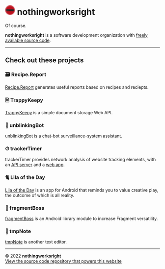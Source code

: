 # <img src="img/favicon.svg" height="32" width="32" /> nothingworksright  

Of course.  

__nothingworksright__ is a software development organization with [freely available source code](https://github.com/nothingworksright).  

___

## Check out these projects  

### 🗃 Recipe.Report  

[Recipe.Report](https://www.recipe.report/) generates useful reports based on recipes and reciepts.  

### 🗎 TrappyKeepy  

[TrappyKeepy](https://github.com/nothingworksright/trappykeepy) is a simple document storage Web API.  

### 🤖 unblinkingBot  

[unblinkingBot](https://www.unblinkingbot.com/) is a chat-bot surveillance-system assistant.  

### ⏱ trackerTimer  

trackerTimer provides network analysis of website tracking elements, with an [API server](https://github.com/nothingworksright/trackertimer_api) and a [web app](https://github.com/nothingworksright/trackertimer_webapp).  

### 🐈 Lila of the Day  

[Lila of the Day](https://github.com/nothingworksright/lilaoftheday_android) is an app for Android that reminds you to value creative play, the outcome of which is all reality.  

### 📱 fragmentBoss  

[fragmentBoss](https://github.com/nothingworksright/fragmentBoss) is an Android library module to increase Fragment versatility.  

### 📓 tmpNote  

[tmpNote](https://tmpnote.com/) is another text editor.  

___

&copy; 2022 [__nothingworksright__](https://github.com/nothingworksright)  
[View the source code repository that powers this website](https://github.com/nothingworksright/nothingworksright.github.io)  
